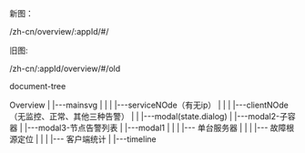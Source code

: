 
新图：

/zh-cn/overview/:appId/#/

旧图:

/zh-cn/:appId/overview/#/old



document-tree

Overview
    |
    |---mainsvg
    |       |
    |       |---serviceNOde（有无ip）
    |       | 
    |       |---clientNOde （无监控、正常、其他三种告警）
    |
    |
    |---modal(state.dialog)
    |     |---modal2-子容器
    |     |---modal3-节点告警列表
    |     |---modal1
    |           |
    |           |--- 单台服务器
    |           |
    |           |--- 故障根源定位
    |           |
    |           |--- 客户端统计
    |
    |---timeline
                        
